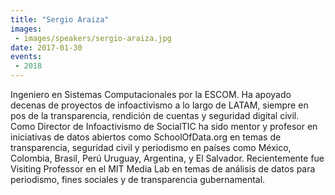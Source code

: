 ```yaml
---
title: "Sergio Araiza"
images:
 - images/speakers/sergio-araiza.jpg
date: 2017-01-30
events:
 - 2018
---
```


Ingeniero en Sistemas Computacionales por la ESCOM. Ha apoyado decenas de proyectos de infoactivismo a lo largo de LATAM, siempre en pos de la transparencia, rendición de cuentas y seguridad digital civil. Como Director de Infoactivismo de SocialTIC ha sido mentor y profesor en iniciativas de datos abiertos como SchoolOfData.org en temas de transparencia, seguridad civil y periodismo en países como México, Colombia, Brasil, Perú Uruguay, Argentina, y El Salvador. Recientemente fue Visiting Professor en el MIT Media Lab en temas de análisis de datos para periodismo, fines sociales y de transparencia gubernamental.